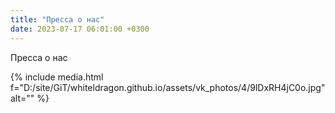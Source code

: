 ```yaml
---
title: "Пресса о нас"
date: 2023-07-17 06:01:00 +0300
---
```


Пресса о нас

{% include media.html f="D:/site/GiT/whiteldragon.github.io/assets/vk_photos/4/9lDxRH4jC0o.jpg" alt="" %}
